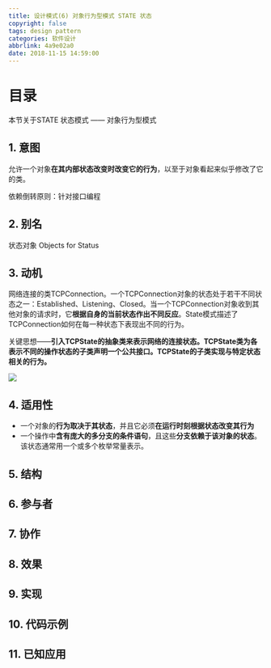 ```yaml
---
title: 设计模式(6) 对象行为型模式 STATE 状态
copyright: false
tags: design pattern
categories: 软件设计
abbrlink: 4a9e02a0
date: 2018-11-15 14:59:00
---
```


# 目录





本节关于STATE 状态模式 —— 对象行为型模式



## 1. 意图

允许一个对象**在其内部状态改变时改变它的行为**，以至于对象看起来似乎修改了它的类。

依赖倒转原则：针对接口编程



## 2. 别名

状态对象 Objects for Status



## 3. 动机

网络连接的类TCPConnection。一个TCPConnection对象的状态处于若干不同状态之一：Established、Listening、Closed。当一个TCPConnection对象收到其他对象的请求时，它**根据自身的当前状态作出不同反应**。State模式描述了TCPConnection如何在每一种状态下表现出不同的行为。

关键思想——**引入TCPState的抽象类来表示网络的连接状态。TCPState类为各表示不同的操作状态的子类声明一个公共接口。TCPState的子类实现与特定状态相关的行为。**

![](https://songzi-blog-pic.oss-cn-hangzhou.aliyuncs.com/state_1.png)



## 4. 适用性

- 一个对象的**行为取决于其状态**，并且它必须**在运行时刻根据状态改变其行为**
- 一个操作中**含有庞大的多分支的条件语句**，且这些**分支依赖于该对象的状态**。该状态通常用一个或多个枚举常量表示。



## 5. 结构

## 6. 参与者

## 7. 协作

## 8. 效果

## 9. 实现

## 10. 代码示例

## 11. 已知应用

